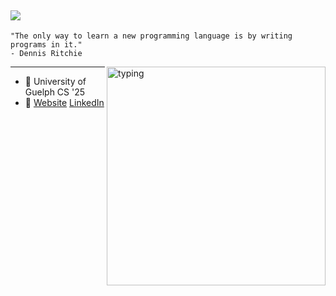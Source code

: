 ## ![](https://komarev.com/ghpvc/?username=ManeeshWije)

```
"The only way to learn a new programming language is by writing programs in it."
- Dennis Ritchie
```

<img src="https://media.giphy.com/media/fXZmtuyPCbmPXpE0bE/giphy.gif" alt="typing" width="350px" align="right"/>
<hr>

- 🌱 University of Guelph CS '25
- 👥 [Website](https://www.wijeproject.com) [LinkedIn](https://www.linkedin.com/in/maneeshwije/)
